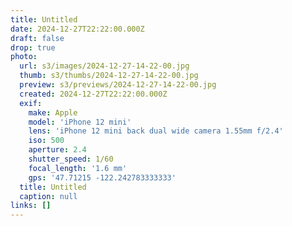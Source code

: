 ```yaml
---
title: Untitled
date: 2024-12-27T22:22:00.000Z
draft: false
drop: true
photo:
  url: s3/images/2024-12-27-14-22-00.jpg
  thumb: s3/thumbs/2024-12-27-14-22-00.jpg
  preview: s3/previews/2024-12-27-14-22-00.jpg
  created: 2024-12-27T22:22:00.000Z
  exif:
    make: Apple
    model: 'iPhone 12 mini'
    lens: 'iPhone 12 mini back dual wide camera 1.55mm f/2.4'
    iso: 500
    aperture: 2.4
    shutter_speed: 1/60
    focal_length: '1.6 mm'
    gps: '47.71215 -122.242783333333'
  title: Untitled
  caption: null
links: []
---
```


